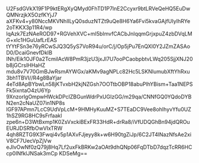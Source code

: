 U2FsdGVkX19F1P9ktERgXyQMyd0FhTD1P7lnE2Ccyxr9btLRVeQeHQ5EuDwQMNrzjkX5OzfKYjJ7
aXFKv4+y80NccMKVNhlILyQ0sduzNTZt9uQe8H6Ya6Fvi5kvaGAjfUIyIhRYe2oTKKX3p11R4/wp
lqAzk7EzNAeROD97+RGVehXVC+mI5bImvfCACbJnlqqmGrjxpuZ4zbDVqLMG+xIc1HGuUafLrEAS
tYYtFSn3e76yRCwSJQ3Q5yS7VoR94u/orC/j/Op5jPu7EnQXl0Y2JZmZASAoD0/DcaiGnevfDkIB
INh/Eik1OJF0a2TcmilAcW8PmR3jzU3jxJI7U7ooPCaobpbtvLWq205SjjXNJ20b8jGCrslHHaHZ
mdu8v7V70GmBJwRsmAYWGx/aKMv9agNPLc82Hc5LSKNIumubXftYhRxu3bh1TBVI//R4g8BaYjar
4eTd8ApBYbwLn58jKTvxbH2kjNZGsh7OOTtbOBP18abuPlhYBism+Taa1NEPSFk5ixntaO4zU6Yp
9XnzorlgOmpwHWckDPcIZBGunWdrPxUGIzGG/m29qa/CNNfGQ0YQdoDYBN2en2cNaUZ07in1NP8s
lGF97APmn7LcC9UdVpLcM+9HMHyKuuMZ+S7TEaDC9Vee8ohIhyvYfu0UZ1hSZ9RG8HC9sFrfaakl
zpe6n+D3WtBxmp1K0ZsVxckiBExFR33HdR+drRa8/iVfUDQGhBn94jdQROuEURJDSRfbOwVIxTRW
4qh8RZTG9X3Fwqi4v5p1AXvFJjeyy8k+w6H90tgZiJp/6C2JT4lNazNfsAe2xiV8CF7UecVpZjVw
eJIvOwNf0zQ79j8Hq7Lf2uxFkBRKw2aOAt9dhQNp06FqDTbD7dqzTcRR6HCcp0INfklJNSak3mCp
KDSeMg==
